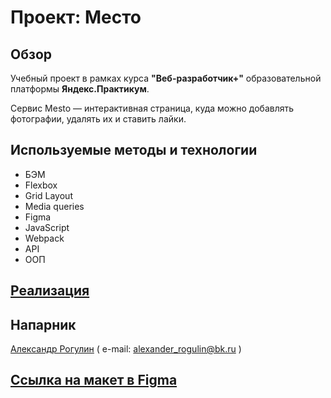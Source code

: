 # Проект: Место

## Обзор

Учебный проект в рамках курса **"Веб-разработчик+"** образовательной платформы **Яндекс.Практикум**.

Сервис Mesto — интерактивная страница, куда можно добавлять фотографии, удалять их и ставить лайки.

## Используемые методы и технологии

- БЭМ
- Flexbox
- Grid Layout
- Media queries
- Figma
- JavaScript
- Webpack
- API
- OOП

## [Реализация](https://hlopoq.github.io/mesto-project/)

## Напарник

[Александр Рогулин](https://github.com/Fenomenn28)
( e-mail: alexander_rogulin@bk.ru )

## [Ссылка на макет в Figma](https://www.figma.com/file/2cn9N9jSkmxD84oJik7xL7/JavaScript.-Sprint-4?node-id=0%3A1)
